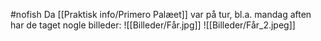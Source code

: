 #nofish 
Da [[Praktisk info/Primero Palæet]] var på tur, bl.a. mandag aften har de taget nogle billeder:
![[Billeder/Får.jpg]]
![[Billeder/Får_2.jpeg]]


